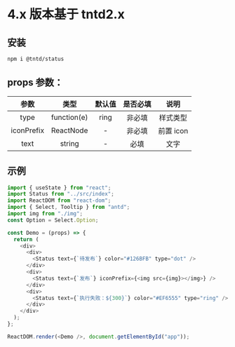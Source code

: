 # 4.x 版本基于 tntd2.x

## 安装

```bash
npm i @tntd/status
```

## props 参数：

|    参数    |    类型     | 默认值 | 是否必填 |   说明    |
| :--------: | :---------: | :----: | :------: | :-------: |
|    type    | function(e) |  ring  |  非必填  | 样式类型  |
| iconPrefix |  ReactNode  |   -    |  非必填  | 前置 icon |
|    text    |   string    |   -    |   必填   |   文字    |

## 示例

```javascript
import { useState } from "react";
import Status from "../src/index";
import ReactDOM from "react-dom";
import { Select, Tooltip } from "antd";
import img from "./img";
const Option = Select.Option;

const Demo = (props) => {
  return (
    <div>
      <div>
        <Status text={`待发布`} color="#126BFB" type="dot" />
      </div>
      <div>
        <Status text={`发布`} iconPrefix={<img src={img}></img>} />
      </div>
      <div>
        <Status text={`执行失败：${300}`} color="#EF6555" type="ring" />
      </div>
    </div>
  );
};

ReactDOM.render(<Demo />, document.getElementById("app"));
```
